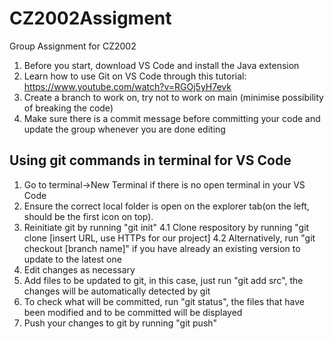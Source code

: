 # CZ2002Assigment
Group Assignment for CZ2002

1. Before you start, download VS Code and install the Java extension
2. Learn how to use Git on VS Code through this tutorial: https://www.youtube.com/watch?v=RGOj5yH7evk
3. Create a branch to work on, try not to work on main (minimise possibility of breaking the code)
4. Make sure there is a commit message before committing your code and update the group whenever you are done editing

## Using git commands in terminal for VS Code

1. Go to terminal->New Terminal if there is no open terminal in your VS Code
2. Ensure the correct local folder is open on the explorer tab(on the left, should be the first icon on top).
3. Reinitiate git by running "git init"
4.1 Clone respository by running "git clone [insert URL, use HTTPs for our project]
4.2 Alternatively, run "git checkout [branch name]" if you have already an existing version to update to the latest one
5. Edit changes as necessary
6. Add files to be updated to git, in this case, just run "git add src", the changes will be automatically detected by git
7. To check what will be committed, run "git status", the files that have been modified and to be committed will be displayed
8. Push your changes to git by running "git push"
